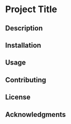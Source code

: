 # Project Title

## Description

## Installation

## Usage

## Contributing

## License

## Acknowledgments
